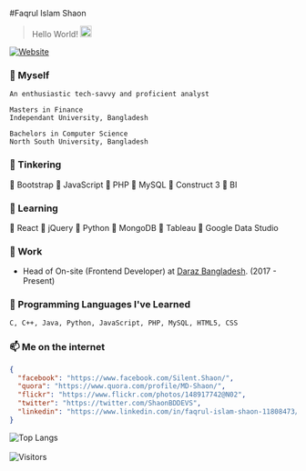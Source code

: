 #Faqrul Islam Shaon
>Hello World! <img src="https://media.giphy.com/media/hvRJCLFzcasrR4ia7z/giphy.gif" width="20">
  
[![Website](https://img.shields.io/badge/--website?label=Website&logo=gatsby&style=social)](https://shaonbd.netlify.app)


### 🧑 Myself
```
An enthusiastic tech-savvy and proficient analyst

Masters in Finance
Independant University, Bangladesh

Bachelors in Computer Science
North South University, Bangladesh 
```

### 🔭 Tinkering
🔸 Bootstrap
🔸 JavaScript
🔸 PHP
🔸 MySQL
🔸 Construct 3
🔸 BI

### 🌱 Learning
🔸 React
🔸 jQuery
🔸 Python
🔸 MongoDB
🔸 Tableau
🔸 Google Data Studio

### 🧳 Work
- Head of On-site (Frontend Developer) at [Daraz Bangladesh](https://www.daraz.com.bd). (2017 - Present)

### 👾 Programming Languages I've Learned
```bash
C, C++, Java, Python, JavaScript, PHP, MySQL, HTML5, CSS
```

### 📫 Me on the internet
```json
{
  "facebook": "https://www.facebook.com/Silent.Shaon/",
  "quora": "https://www.quora.com/profile/MD-Shaon/",
  "flickr": "https://www.flickr.com/photos/148917742@N02",
  "twitter": "https://twitter.com/ShaonBDDEVS",
  "linkedin": "https://www.linkedin.com/in/faqrul-islam-shaon-11808473/"
}
```
![Top Langs](https://github-readme-stats.vercel.app/api/top-langs/?username=shaonbd&theme=blue-green&layout=compact)
<br><br>
![Visitors](https://visitor-badge.laobi.icu/badge?page_id=shaonbd.shaonbd)

